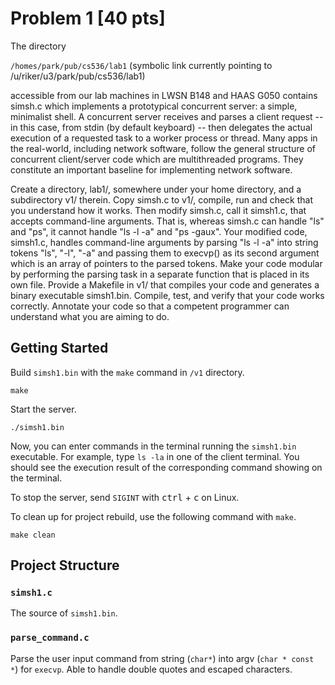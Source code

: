 # Problem 1 [40 pts]

The directory

`/homes/park/pub/cs536/lab1` (symbolic link currently pointing to
/u/riker/u3/park/pub/cs536/lab1)

accessible from our lab machines in LWSN B148 and HAAS G050 contains simsh.c
which implements a prototypical concurrent server: a simple, minimalist shell. A
concurrent server receives and parses a client request -- in this case, from
stdin (by default keyboard) -- then delegates the actual execution of a
requested task to a worker process or thread. Many apps in the real-world,
including network software, follow the general structure of concurrent
client/server code which are multithreaded programs. They constitute an
important baseline for implementing network software.

Create a directory, lab1/, somewhere under your home directory, and a
subdirectory v1/ therein. Copy simsh.c to v1/, compile, run and check that you
understand how it works. Then modify simsh.c, call it simsh1.c, that accepts
command-line arguments. That is, whereas simsh.c can handle "ls" and "ps", it
cannot handle "ls -l -a" and "ps -gaux". Your modified code, simsh1.c, handles
command-line arguments by parsing "ls -l -a" into string tokens "ls", "-l", "-a"
and passing them to execvp() as its second argument which is an array of
pointers to the parsed tokens. Make your code modular by performing the parsing
task in a separate function that is placed in its own file. Provide a Makefile
in v1/ that compiles your code and generates a binary executable simsh1.bin.
Compile, test, and verify that your code works correctly. Annotate your code so
that a competent programmer can understand what you are aiming to do.

## Getting Started

Build `simsh1.bin` with the `make` command in `/v1` directory.

```shell
make
```

Start the server.

```shell
./simsh1.bin
```

Now, you can enter commands in the terminal running the `simsh1.bin` executable.
For example, type `ls -la` in one of the client terminal. You should see the
execution result of the corresponding command showing on the terminal.

To stop the server, send `SIGINT` with <kbd>ctrl</kbd> + <kbd>c</kbd> on Linux.

To clean up for project rebuild, use the following command with `make`.

```shell
make clean
```

## Project Structure

### `simsh1.c`

The source of `simsh1.bin`.

### `parse_command.c`

Parse the user input command from string (`char*`) into argv (`char * const *`)
for `execvp`. Able to handle double quotes and escaped characters.
